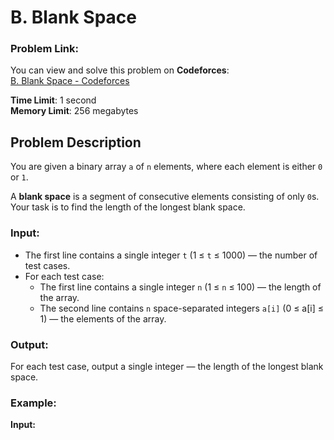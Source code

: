 # B. Blank Space


### Problem Link:
You can view and solve this problem on **Codeforces**:  
[B. Blank Space - Codeforces](https://codeforces.com/contest/1829/problem/B)


**Time Limit**: 1 second  
**Memory Limit**: 256 megabytes

## Problem Description

You are given a binary array `a` of `n` elements, where each element is either `0` or `1`.

A **blank space** is a segment of consecutive elements consisting of only `0`s. Your task is to find the length of the longest blank space.

### Input:
- The first line contains a single integer `t` (1 ≤ `t` ≤ 1000) — the number of test cases.
- For each test case:
  - The first line contains a single integer `n` (1 ≤ `n` ≤ 100) — the length of the array.
  - The second line contains `n` space-separated integers `a[i]` (0 ≤ a[i] ≤ 1) — the elements of the array.

### Output:
For each test case, output a single integer — the length of the longest blank space.

### Example:

**Input:**
